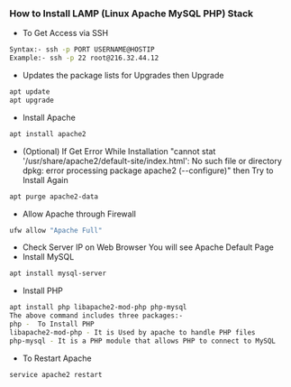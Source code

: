 ### How to Install LAMP (Linux Apache MySQL PHP) Stack

- To Get Access via SSH

```sh
Syntax:- ssh -p PORT USERNAME@HOSTIP
Example:- ssh -p 22 root@216.32.44.12
```

- Updates the package lists for Upgrades then Upgrade

```sh
apt update
apt upgrade
```

- Install Apache

```sh
apt install apache2
```

- (Optional) If Get Error While Installation "cannot stat '/usr/share/apache2/default-site/index.html': No such file or directory
  dpkg: error processing package apache2 (--configure)" then Try to Install Again

```sh
apt purge apache2-data
```

- Allow Apache through Firewall

```sh
ufw allow "Apache Full"
```

- Check Server IP on Web Browser You will see Apache Default Page
- Install MySQL

```sh
apt install mysql-server
```

- Install PHP

```sh
apt install php libapache2-mod-php php-mysql
The above command includes three packages:-
php -  To Install PHP
libapache2-mod-php - It is Used by apache to handle PHP files
php-mysql - It is a PHP module that allows PHP to connect to MySQL
```

- To Restart Apache

```sh
service apache2 restart
```
